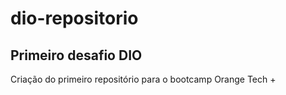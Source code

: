 # dio-repositorio
## Primeiro desafio DIO
Criação do primeiro repositório para o bootcamp Orange Tech +
